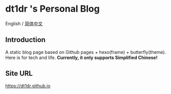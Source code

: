 # dt1dr 's Personal Blog 
English / [简体中文](/README.zh-CN.md)


## Introduction
A static blog page based on Github pages + hexo(frame) + butterfly(theme). Here is for tech and life. 
**Currently, it only supports Simplified Chinese!**

## Site URL
https://dt1dr.github.io